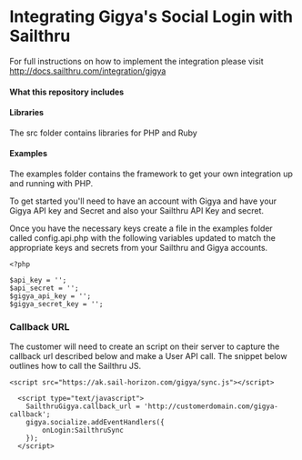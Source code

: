 Integrating Gigya's Social Login with Sailthru
==========================

For full instructions on how to implement the integration please visit http://docs.sailthru.com/integration/gigya

#### What this repository includes

#### Libraries
The src folder contains libraries for PHP and Ruby

#### Examples
The examples folder contains the framework to get your own integration up and running with PHP.

To get started you'll need to have an account with Gigya and have your Gigya API key and Secret and also your Sailthru
API Key and secret.

Once you have the necessary keys create a file in the examples folder called config.api.php with the following variables updated to match the appropriate keys and secrets from your Sailthru and Gigya accounts.

```
<?php

$api_key = '';
$api_secret = '';
$gigya_api_key = '';
$gigya_secret_key = '';

```

### Callback URL

The customer will need to create an script on their server to capture the callback url described below and make a User API call. The snippet below outlines how to call the Sailthru JS.

```
<script src="https://ak.sail-horizon.com/gigya/sync.js"></script>

  <script type="text/javascript">
    SailthruGigya.callback_url = 'http://customerdomain.com/gigya-callback';
    gigya.socialize.addEventHandlers({
        onLogin:SailthruSync
    });
  </script>
```

